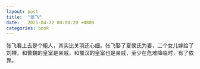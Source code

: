 ```yaml
---
layout: post
title:  "张飞"
date:   2025-04-22 00:00:20 +0800
categories: book
---
```

张飞看上去是个粗人，其实比关羽还心细。张飞娶了夏侯氏为妻，二个女儿嫁给了刘禅，和曹魏的皇室是亲戚，和蜀汉的皇室也是亲戚，至少在危难降临时，有了依靠。







